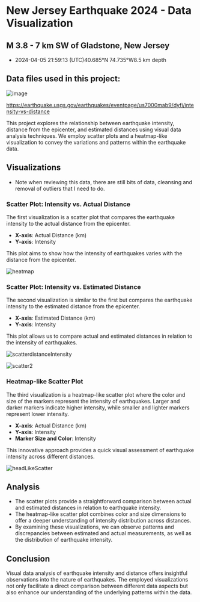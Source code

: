 # New Jersey Earthquake 2024 - Data Visualization
## M 3.8 - 7 km SW of Gladstone, New Jersey
- 2024-04-05 21:59:13 (UTC)40.685°N 74.735°W8.5 km depth

## Data files used in this project:
![image](https://github.com/joemcmullin/New-Jersey-Earthquake-2024/assets/3474363/f3c4f9eb-4957-4579-bb81-1483f99df57f)

https://earthquake.usgs.gov/earthquakes/eventpage/us7000mab9/dyfi/intensity-vs-distance

This project explores the relationship between earthquake intensity, distance from the epicenter, and estimated distances using visual data analysis techniques. We employ scatter plots and a heatmap-like visualization to convey the variations and patterns within the earthquake data.

## Visualizations
- Note when reviewing this data, there are still bits of data, cleansing and removal of outliers that I need to do. 
### Scatter Plot: Intensity vs. Actual Distance

The first visualization is a scatter plot that compares the earthquake intensity to the actual distance from the epicenter. 

- **X-axis**: Actual Distance (km)
- **Y-axis**: Intensity

This plot aims to show how the intensity of earthquakes varies with the distance from the epicenter.

![heatmap](https://github.com/joemcmullin/New-Jersey-Earthquake-2024/assets/3474363/06ec3c0d-a618-4d9a-8244-144dbf3395ee)


### Scatter Plot: Intensity vs. Estimated Distance

The second visualization is similar to the first but compares the earthquake intensity to the estimated distance from the epicenter. 

- **X-axis**: Estimated Distance (km)
- **Y-axis**: Intensity

This plot allows us to compare actual and estimated distances in relation to the intensity of earthquakes.

![scatterdistanceIntensity](https://github.com/joemcmullin/New-Jersey-Earthquake-2024/assets/3474363/6ddfc18e-b823-4d6d-a57b-3f86f7a81dfa)

![scatter2](https://github.com/joemcmullin/New-Jersey-Earthquake-2024/assets/3474363/9c4b0048-38ad-4657-a0ae-f768150f05b9)

### Heatmap-like Scatter Plot

The third visualization is a heatmap-like scatter plot where the color and size of the markers represent the intensity of earthquakes. Larger and darker markers indicate higher intensity, while smaller and lighter markers represent lower intensity.

- **X-axis**: Actual Distance (km)
- **Y-axis**: Intensity
- **Marker Size and Color**: Intensity

This innovative approach provides a quick visual assessment of earthquake intensity across different distances.

![headLikeScatter](https://github.com/joemcmullin/New-Jersey-Earthquake-2024/assets/3474363/37d0f5bb-1979-4efe-9c4e-dc3dfbc5a877)


## Analysis

- The scatter plots provide a straightforward comparison between actual and estimated distances in relation to earthquake intensity.
- The heatmap-like scatter plot combines color and size dimensions to offer a deeper understanding of intensity distribution across distances.
- By examining these visualizations, we can observe patterns and discrepancies between estimated and actual measurements, as well as the distribution of earthquake intensity.

## Conclusion

Visual data analysis of earthquake intensity and distance offers insightful observations into the nature of earthquakes. The employed visualizations not only facilitate a direct comparison between different data aspects but also enhance our understanding of the underlying patterns within the data.


